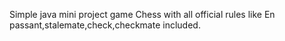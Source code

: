 Simple java mini project game 
Chess with all official rules like En passant,stalemate,check,checkmate included.
